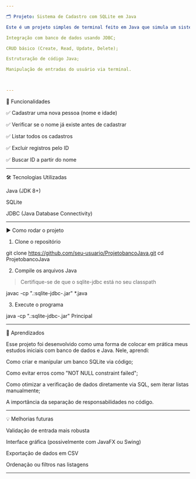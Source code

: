 ```yaml
---

🗂 Projeto: Sistema de Cadastro com SQLite em Java

Este é um projeto simples de terminal feito em Java que simula um sistema de cadastro utilizando um banco de dados SQLite. O objetivo é praticar conceitos como:

Integração com banco de dados usando JDBC;

CRUD básico (Create, Read, Update, Delete);

Estruturação de código Java;

Manipulação de entradas do usuário via terminal.



---
```


📌 Funcionalidades

✅ Cadastrar uma nova pessoa (nome e idade)

✅ Verificar se o nome já existe antes de cadastrar

✅ Listar todos os cadastros

✅ Excluir registros pelo ID

✅ Buscar ID a partir do nome



---

🛠 Tecnologias Utilizadas

Java (JDK 8+)

SQLite

JDBC (Java Database Connectivity)



---

▶️ Como rodar o projeto

1. Clone o repositório

git clone https://github.com/seu-usuario/ProjetobancoJava.git
cd ProjetobancoJava


2. Compile os arquivos Java

> Certifique-se de que o sqlite-jdbc está no seu classpath



javac -cp ".:sqlite-jdbc-<versao>.jar" *.java


3. Execute o programa

java -cp ".:sqlite-jdbc-<versao>.jar" Principal




---

🧠 Aprendizados

Esse projeto foi desenvolvido como uma forma de colocar em prática meus estudos iniciais com banco de dados e Java. Nele, aprendi:

Como criar e manipular um banco SQLite via código;

Como evitar erros como "NOT NULL constraint failed";

Como otimizar a verificação de dados diretamente via SQL, sem iterar listas manualmente;

A importância da separação de responsabilidades no código.



---

💡 Melhorias futuras

Validação de entrada mais robusta

Interface gráfica (possivelmente com JavaFX ou Swing)

Exportação de dados em CSV

Ordenação ou filtros nas listagens



---